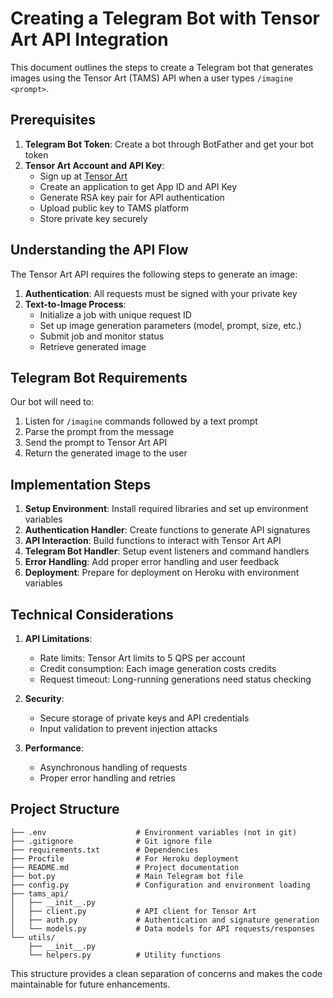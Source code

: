 # Creating a Telegram Bot with Tensor Art API Integration

This document outlines the steps to create a Telegram bot that generates images using the Tensor Art (TAMS) API when a user types `/imagine <prompt>`.

## Prerequisites

1. **Telegram Bot Token**: Create a bot through BotFather and get your bot token
2. **Tensor Art Account and API Key**: 
   - Sign up at [Tensor Art](https://tams.tensor.art/)
   - Create an application to get App ID and API Key
   - Generate RSA key pair for API authentication
   - Upload public key to TAMS platform
   - Store private key securely

## Understanding the API Flow

The Tensor Art API requires the following steps to generate an image:

1. **Authentication**: All requests must be signed with your private key
2. **Text-to-Image Process**:
   - Initialize a job with unique request ID
   - Set up image generation parameters (model, prompt, size, etc.)
   - Submit job and monitor status
   - Retrieve generated image

## Telegram Bot Requirements

Our bot will need to:
1. Listen for `/imagine` commands followed by a text prompt
2. Parse the prompt from the message
3. Send the prompt to Tensor Art API
4. Return the generated image to the user

## Implementation Steps

1. **Setup Environment**: Install required libraries and set up environment variables
2. **Authentication Handler**: Create functions to generate API signatures 
3. **API Interaction**: Build functions to interact with Tensor Art API
4. **Telegram Bot Handler**: Setup event listeners and command handlers
5. **Error Handling**: Add proper error handling and user feedback
6. **Deployment**: Prepare for deployment on Heroku with environment variables

## Technical Considerations

1. **API Limitations**: 
   - Rate limits: Tensor Art limits to 5 QPS per account
   - Credit consumption: Each image generation costs credits
   - Request timeout: Long-running generations need status checking

2. **Security**:
   - Secure storage of private keys and API credentials
   - Input validation to prevent injection attacks

3. **Performance**:
   - Asynchronous handling of requests
   - Proper error handling and retries

## Project Structure

```
├── .env                    # Environment variables (not in git)
├── .gitignore              # Git ignore file
├── requirements.txt        # Dependencies
├── Procfile                # For Heroku deployment
├── README.md               # Project documentation
├── bot.py                  # Main Telegram bot file
├── config.py               # Configuration and environment loading
├── tams_api/
│   ├── __init__.py
│   ├── client.py           # API client for Tensor Art
│   ├── auth.py             # Authentication and signature generation
│   └── models.py           # Data models for API requests/responses
└── utils/
    ├── __init__.py
    └── helpers.py          # Utility functions
```

This structure provides a clean separation of concerns and makes the code maintainable for future enhancements.
